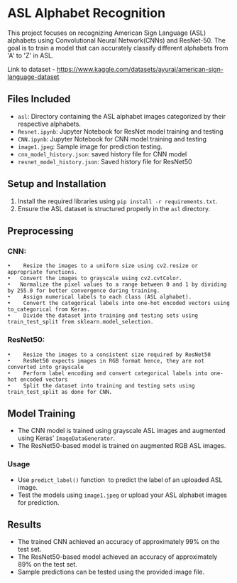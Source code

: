 # ASL Alphabet Recognition
This project focuses on recognizing American Sign Language (ASL) alphabets using Convolutional Neural Network(CNNs) and ResNet-50. The goal is to train a model that can accurately classify different alphabets from 'A' to 'Z' in ASL.

Link to dataset - https://www.kaggle.com/datasets/ayuraj/american-sign-language-dataset

## Files Included
- `asl`: Directory containing the ASL alphabet images categorized by their respective alphabets.
- `Resnet.ipynb`: Jupyter Notebook for ResNet model training and testing
- `CNN.ipynb`: Jupyter Notebook for CNN model training and testing
- `image1.jpeg`: Sample image for prediction testing.
- `cnn_model_history.json`: saved history file for CNN model
- `resnet_model_history.json`: Saved history file for ResNet50


## Setup and Installation
1. Install the required libraries using `pip install -r requirements.txt`.
2. Ensure the ASL dataset is structured properly in the `asl` directory.

## Preprocessing
### CNN:

    •    Resize the images to a uniform size using cv2.resize or appropriate functions.
    •   Convert the images to grayscale using cv2.cvtColor.
    •   Normalize the pixel values to a range between 0 and 1 by dividing by 255.0 for better convergence during training.
    •    Assign numerical labels to each class (ASL alphabet).
    •    Convert the categorical labels into one-hot encoded vectors using to_categorical from Keras.
    •    Divide the dataset into training and testing sets using train_test_split from sklearn.model_selection.
### ResNet50:
    •    Resize the images to a consistent size required by ResNet50
    •    ResNet50 expects images in RGB format hence, they are not converted into grayscale
    •    Perform label encoding and convert categorical labels into one-hot encoded vectors 
    •    Split the dataset into training and testing sets using train_test_split as done for CNN.
## Model Training
- The CNN model is trained using grayscale ASL images and augmented using Keras' `ImageDataGenerator`.
- The ResNet50-based model is trained on augmented RGB ASL images.

### Usage
- Use `predict_label()` function  to predict the label of an uploaded ASL image.
- Test the models using `image1.jpeg` or upload your ASL alphabet images for prediction.
## Results
- The trained CNN achieved an accuracy of approximately 99% on the test set.
- The ResNet50-based model achieved an accuracy of approximately 89% on the test set.
- Sample predictions can be tested using the provided image file.


